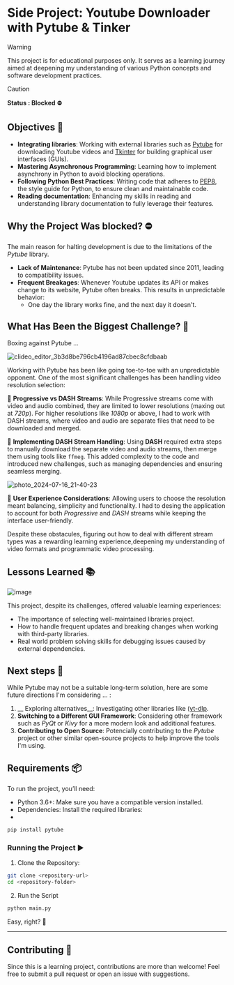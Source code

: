 # Side Project: Youtube Downloader with Pytube & Tinker

> [!WARNING]
This project is for educational purposes only. It serves as a learning journey aimed at deepening my understanding of various Python concepts and software development practices.


> [!CAUTION]
__Status : Blocked__ ⛔

## Objectives 🎯

- __Integrating libraries__: Working with external libraries such as [Pytube](https://github.com/pytube/pytube) for downloading Youtube videos and [Tkinter](https://docs.python.org/es/3/library/tkinter.html) for building graphical user interfaces (GUIs).
- __Mastering Asynchronous Programming__: Learning how to implement asynchrony in Python to avoid blocking operations.
- __Following Python Best Practices__: Writing code that adheres to [PEP8](https://peps.python.org/pep-0008/), the style guide for Python, to ensure clean and maintainable code.
- __Reading documentation__: Enhancing my skills in reading and understanding library documentation to fully leverage their features. 

## Why the Project Was blocked? ⛔
The main reason for halting development is due to the limitations of the *Pytube* library.
- __Lack of Maintenance__: Pytube has not been updated since 2011, leading to compatibility issues.
- __Frequent Breakages__: Whenever Youtube updates its API or makes change to its website, Pytube often breaks. This results in unpredictable behavior:
  - One day the library works fine, and the next day it doesn't.


## What Has Been the Biggest Challenge? 🗿
Boxing against Pytube ...

![clideo_editor_3b3d8be796cb4196ad87cbec8cfdbaab](https://github.com/user-attachments/assets/d23c9e3b-3e4f-4931-8dd0-5aed7c380251)

Working with Pytube has been like going toe-to-toe with an unpredictable opponent. One of the most significant challenges has been handling video resolution selection:

🥊 __Progressive vs DASH Streams__: While Progressive streams come with video and audio combined, they are limited to lower resolutions (maxing out at _720p_). For higher resolutions like _1080p_ or above, I had to work with DASH streams, where video and audio are separate files that need to be downloaded and merged.

🥊 __Implementing DASH Stream Handling__: Using __DASH__ required extra steps to manually download the separate video and audio streams, then merge them using tools like `ffmeg`. This added complexity to the code and introduced new challenges, such as managing dependencies and ensuring seamless merging.


![photo_2024-07-16_21-40-23](https://github.com/user-attachments/assets/73037ab8-cd9c-4a65-8447-7abca4df94a3)


🥊 __User Experience Considerations__: Allowing users to choose the resolution meant balancing, simplicity and functionality. I had to desing the application to account for both _Progressive_ and _DASH_ streams while keeping the interface user-friendly.


Despite these obstacules, figuring out how to deal with different stream types was a rewarding learning experience,deepening my understanding of video formats and programmatic video processing.

## Lessons Learned 📚

![image](https://github.com/user-attachments/assets/845cd57a-3366-45f5-bfa5-6d635aeceb97)

This project, despite its challenges, offered valuable learning experiences:

- The importance of selecting well-maintained libraries project.
- How to handle frequent updates and breaking changes when working with third-party libraries.
- Real world problem solving skills for debugging issues caused by external dependencies.


## Next steps 🚀

While Pytube may not be a suitable long-term solution, here are some future directions I'm considering ... :
1. __ Exploring alternatives__: Investigating other libraries like ([yt-dlp](https://github.com/yt-dlp/yt-dlp).
2. __Switching to a Different GUI Framework__: Considering other framework such as _PyQt_ or _Kivy_ for a more modern look and additional features.
3. __Contributing to Open Source__: Potencially contributing to the _Pytube_ project or other similar open-source projects to help improve the tools I'm using.


## Requirements 📦

To run the project, you’ll need:

- Python 3.6+: Make sure you have a compatible version installed.
- Dependencies: Install the required libraries:
- 
```sh
pip install pytube
```

### Running the Project ▶️

1. Clone the Repository:

```sh
git clone <repository-url>
cd <repository-folder>
```

2. Run the Script
```sh
python main.py
```

Easy, right? 🤠

---

## Contributing 🤝

Since this is a learning project, contributions are more than welcome! Feel free to submit a pull request or open an issue with suggestions.

